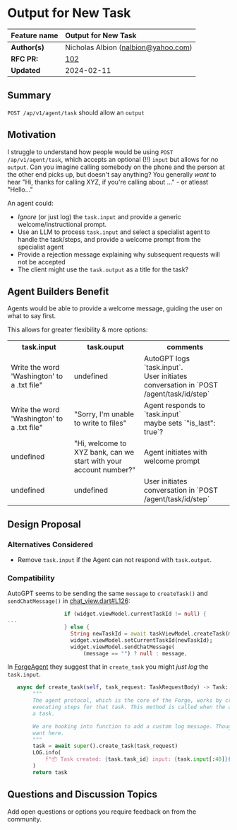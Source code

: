 # Output for New Task

| Feature name  | Output for New Task                                                      |
| :------------ | :----------------------------------------------------------------------- |
| **Author(s)** | Nicholas Albion (nalbion@yahoo.com)                                      |
| **RFC PR:**   | [102](https://github.com/AI-Engineer-Foundation/agent-protocol/pull/102) |
| **Updated**   | 2024-02-11                                                               |

## Summary

`POST /ap/v1/agent/task` should allow an `output`

## Motivation

I struggle to understand how people would be using `POST /ap/v1/agent/task`, which accepts an optional (!!) `input` but allows for no `output`. Can you imagine calling somebody on the phone and the person at the other end picks up, but doesn't say anything? You generally _want_ to hear "Hi, thanks for calling XYZ, if you're calling about ..." - or atleast "Hello..."

An agent could:

- _Ignore_ (or just log) the `task.input` and provide a generic welcome/instructional prompt.
- Use an LLM to process `task.input` and select a specialist agent to handle the task/steps, and provide a welcome prompt from the specialist agent
- Provide a rejection message explaining why subsequent requests will not be accepted
- The client might use the `task.output` as a title for the task?

## Agent Builders Benefit

Agents would be able to provide a welcome message, guiding the user on what to say first.

This allows for greater flexibility & more options:

<table>
  <tr>
    <th>task.input</th><th>task.ouput</th><th>comments</th>
  </tr>
  <tr>
    <td>Write the word 'Washington' to a .txt file"</td>
    <td>undefined</td>
    <td>AutoGPT logs `task.input`.<br/>User initiates conversation in `POST /agent/task/id/step`</td>
  </tr>
  <tr>
    <td>Write the word 'Washington' to a .txt file"</td>
    <td>"Sorry, I'm unable to write to files"</td>
    <td>Agent responds to `task.input`<br/>maybe sets `"is_last": true`?</td>
  </tr>
  <tr>
    <td>undefined</td>
    <td>"Hi, welcome to XYZ bank, can we start with your account number?"</td>
    <td>Agent initiates with welcome prompt</td>
  </tr>
  <tr>
    <td>undefined</td>
    <td>undefined</td>
    <td>User initiates conversation in `POST /agent/task/id/step`</td>
  </tr>
</table>

## Design Proposal

### Alternatives Considered

- Remove `task.input` if the Agent can not respond with `task.output`.

### Compatibility

AutoGPT seems to be sending the same `message` to `createTask()` and `sendChatMessage()` in [chat_view.dart#L126](https://github.com/Significant-Gravitas/AutoGPT/blob/fe0923ba6c9abb42ac4df79da580e8a4391e0418/frontend/lib/views/chat/chat_view.dart#L126):

```dart
                  if (widget.viewModel.currentTaskId != null) {
...
                  } else {
                    String newTaskId = await taskViewModel.createTask(message);
                    widget.viewModel.setCurrentTaskId(newTaskId);
                    widget.viewModel.sendChatMessage(
                        (message == "") ? null : message,
```

In [ForgeAgent](https://github.com/Significant-Gravitas/AutoGPT/blob/master/autogpts/forge/forge/agent.py#L79C15-L79C26) they suggest that in `create_task` you might _just log_ the `task.input`.

```python
   async def create_task(self, task_request: TaskRequestBody) -> Task:
        """
        The agent protocol, which is the core of the Forge, works by creating a task and then
        executing steps for that task. This method is called when the agent is asked to create
        a task.

        We are hooking into function to add a custom log message. Though you can do anything you
        want here.
        """
        task = await super().create_task(task_request)
        LOG.info(
            f"📦 Task created: {task.task_id} input: {task.input[:40]}{'...' if len(task.input) > 40 else ''}"
        )
        return task
```

## Questions and Discussion Topics

Add open questions or options you require feedback on from the community.
